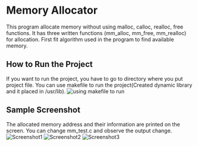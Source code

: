 # Memory Allocator
This program allocate memory without using malloc, calloc, realloc, free functions. It has three written functions (mm_alloc, mm_free, mm_realloc) for allocation. First fit algorithm
used in the program to find available memory.

## How to Run the Project
If you want to run the project, you have to go to directory where you put project file. You can use makefile to run the project(Created dynamic library and it placed in  /usr/lib).
![using makefile to run](https://github.com/metinmertakcay/MemoryAllocator/blob/master/images/using%20makefile.JPG)

## Sample Screenshot
The allocated memory address and their information are printed on the screen. You can change mm_test.c and observe the output change.
![Screenshot1](https://github.com/metinmertakcay/MemoryAllocator/blob/master/images/scrrenshot1.JPG)
![Screenshot2](https://github.com/metinmertakcay/MemoryAllocator/blob/master/images/screenshot2.JPG)
![Screenshot3](https://github.com/metinmertakcay/MemoryAllocator/blob/master/images/screenshot3.JPG)  
 
